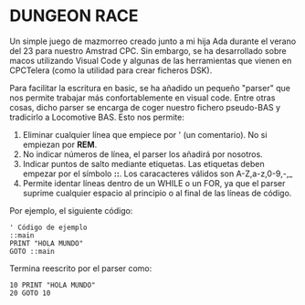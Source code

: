 # DUNGEON RACE

Un simple juego de mazmorreo creado junto a mi hija Ada durante el verano del 23 para nuestro Amstrad CPC. Sin embargo, se ha desarrollado sobre macos utilizando Visual Code y algunas de las herramientas que vienen en CPCTelera (como la utilidad para crear ficheros DSK).

Para facilitar la escritura en basic, se ha añadido un pequeño "parser" que nos permite trabajar más confortablemente en visual code. Entre otras cosas, dicho parser se encarga de coger nuestro fichero pseudo-BAS y tradicirlo a Locomotive BAS. Esto nos permite:

1. Eliminar cualquier línea que empiece por ' (un comentario). No si empiezan por **REM**.
1. No indicar números de línea, el parser los añadirá por nosotros.
1. Indicar puntos de salto mediante etiquetas. Las etiquetas deben empezar por el símbolo **::**. Los caracacteres válidos son A-Z,a-z,0-9,-,_
1. Permite identar líneas dentro de un WHILE o un FOR, ya que el parser suprime cualquier espacio al principio o al final de las líneas de código.

Por ejemplo, el siguiente código:

```bas
' Código de ejemplo
::main
PRINT "HOLA MUNDO"
GOTO ::main
```

Termina reescrito por el parser como:

```bas
10 PRINT "HOLA MUNDO"
20 GOTO 10
```



